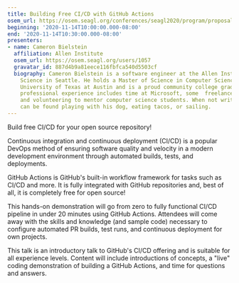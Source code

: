```yaml
---
title: Building Free CI/CD with GitHub Actions
osem_url: https://osem.seagl.org/conferences/seagl2020/program/proposals/769
beginning: '2020-11-14T10:00:00.000-08:00'
end: '2020-11-14T10:30:00.000-08:00'
presenters:
- name: Cameron Bielstein
  affiliation: Allen Institute
  osem_url: https://osem.seagl.org/users/1057
  gravatar_id: 887d4b9a81eece116fbfca540d5503cf
  biography: Cameron Bielstein is a software engineer at the Allen Institute for Brain
    Science in Seattle. He holds a Master of Science in Computer Science from The
    University of Texas at Austin and is a proud community college graduate. Additional
    professional experience includes time at Microsoft, some  freelance experience,
    and volunteering to mentor computer science students. When not writing code, Cameron
    can be found playing with his dog, eating tacos, or sailing.
---
```


Build free CI/CD for your open source repository!

Continuous integration and continuous deployment (CI/CD) is a popular DevOps method of ensuring software quality and velocity in a modern development environment through automated builds, tests, and deployments.

GitHub Actions is GitHub's built-in workflow framework for tasks such as CI/CD and more. It is fully integrated with GitHub repositories and, best of all, it is completely free for open source!

This hands-on demonstration will go from zero to fully functional CI/CD pipeline in under 20 minutes using GitHub Actions. Attendees will come away with the skills and knowledge (and sample code) necessary to configure automated PR builds, test runs, and continuous deployment for own projects.

This talk is an introductory talk to GitHub's CI/CD offering and is suitable for all experience levels. Content will include introductions of concepts, a "live" coding demonstration of building a GitHub Actions, and time for questions and answers.
